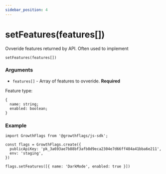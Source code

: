 ```yaml
---
sidebar_position: 4
---
```


# setFeatures(features[])

Ovveride features returned by API. Often used to implement

```
setFeatures(features[])
```

### Arguments

- `features[]` - Array of features to ovveride. **Required**

Feature type:
```
{
  name: string;
  enabled: boolean;
}
```

### Example

```
import GrowthFlags from '@growthflags/js-sdk';

const flags = GrowthFlags.create({
  publicApiKey: 'pk_3a693ae7b88bf3afb8d9eca2304e7d66ff484a41bba6e211',
  env: 'staging',
})

flags.setFeatures([{ name: 'DarkMode', enabled: true }])
```
